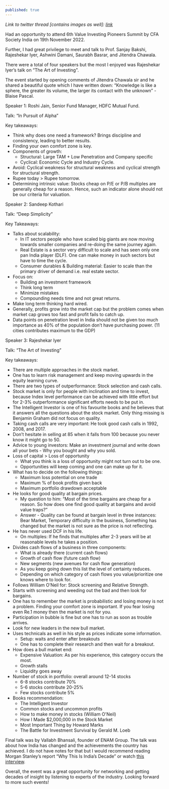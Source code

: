 ```yaml
---
published: true
---
```


_Link to twitter thread [contains images as well]: [link](https://twitter.com/badola_arjun/status/1594571744177983489)_

Had an opportunity to attend 6th Value Investing Pioneers Summit by CFA Society India on 19th November 2022. 

Further, I had great privilege to meet and talk to Prof. Sanjay Bakshi, Rajeshekar Iyer, Ashwini Damani, Saurabh Basrar, and Jitendra Chawala.

There were a total of four speakers but the most I enjoyed was Rajeshekar Iyer’s talk on “The Art of Investing". 

The event started by opening comments of Jitendra Chawala sir and he shared a beautiful quote which I have written down: “Knowledge is like a sphere, the greater its volume, the larger its contact with the unknown”  - Blaise Pascal.

Speaker 1: Roshi Jain, Senior Fund Manager, HDFC Mutual Fund.

Talk: “In Pursuit of Alpha”

Key takeaways: 

* Think why does one need a framework? Brings discipline and consistency, leading to better results.
* Finding your own comfort zone is key.
* Components of growth:
  * Structural: Large TAM + Low Penetration and Company specific
  * Cyclical: Economic Cycle and Industry Cycle.
* Avoid: Cyclical weakness for structural weakness and cyclical strength for structural strength.
* Rupee today > Rupee tomorrow.
* Determining intrinsic value: Stocks cheap on P/E or P/B multiples are generally cheap for a reason. Hence, such an indicator alone should not be our criteria for valuation.

Speaker 2: Sandeep Kothari

Talk: “Deep Simplicity”

Key Takeaways:
* Talks about scalability:
  * In IT sectors people who have scaled big giants are now moving towards smaller companies and re-doing the same journey again.
  * Real Estate is a sector very difficult to scale and has seen only one pan India player (DLF). One can make money in such sectors but have to time the cycle.
  * Consumer durables & Building material: Easier to scale than the primary driver of demand i.e. real estate sector.
* Focus on: 
  * Building an investment framework
  * Think long term
  * Minimize mistakes
  * Compounding needs time and not great returns.
* Make long term thinking hard wired.
* Generally, profits grow into the market cap but the problem comes when market cap grows too fast and profit fails to catch up.
* Data points on penetration level in India should not be given too much importance as 40% of the population don’t have purchasing power. (11 cities contributes maximum to the GDP)

Speaker 3: Rajeshekar Iyer

Talk: “The Art of Investing”

Key takeaways:
* There are multiple approaches in the stock market.
* One has to learn risk management and keep moving upwards in the equity learning curve.
* There are two types of outperformance: Stock selection and cash calls.
* Stock market is only for people with inclination and time to invest, because Index level performance can be achieved with little effort but for 2-3% outperformance significant efforts needs to be put in.
* The Intelligent Investor is one of his favourite books and he believes that it answers all the questions about the stock market. Only thing missing is Benjamin Graham did not focus on quality.
* Taking cash calls are very important: He took good cash calls in 1992, 2008, and 2017.
* Don’t hesitate in selling at 85 when it falls from 100 because you never know it might go to 50.
* Advice to young investors: Make an investment journal and write down all your bets - Why you bought and why you sold.
* Loss of capital > Loss of opportunity 
  * What you think is a loss of opportunity might not turn out to be one.
  * Opportunities will keep coming and one can make up for it.
* What has to decide on the following things:
  * Maximum loss potential on one trade
  * Maximum % of book profits given back
  * Maximum portfolio drawdown acceptable
* He looks for good quality at bargain prices.
  * My question to him: “Most of the time bargains are cheap for a reason. So how does one find good quality at bargains and avoid value traps?”
  * Answer - Quality can be found at bargain level in three instances: Bear Market, Temporary difficulty in the business, Something has changed but the market is not sure as the price is not reflecting.
* He has never used DCF in his life.
  * On multiples: If he finds that multiples after 2-3 years will be at reasonable levels he takes a position.
* Divides cash flows of a business in three components:
  * What is already there (current cash flows)
  * Growth of cash flow (future cash flow)
  * New segments (new avenues for cash flow generation)
  * As you keep going down this list the level of certainty reduces.
  * Depending on which category of cash flows you value/prioritize one knows where to look for.
* Follows William O’Neil for: Stock screening and Relative Strength.
* Starts with screening and weeding out the bad and then look for bargains.
* One has to remember the market is probabilistic and losing money is not a problem. Finding your comfort zone is important. If you fear losing even Re.1 money then the market is not for you.
* Participation in bubble is fine but one has to run as soon as trouble arrives.
* Look for new leaders in the new bull market.
* Uses technicals as well in his style as prices indicate some information.
  * Setup: waits and enter after breakouts
  * One has to complete their research and then wait for a breakout.
* How does a bull market end:
  * Expensive Valuation: As per his experience, this category occurs the most.
  * Growth stalls
  * Liquidity goes away
* Number of stock in portfolio: overall around 12-14 stocks
  * 6-8 stocks contribute 70%
  * 5-6 stocks contribute 20-25%
  * Few stocks contribute 5%
* Books recommendation:
  * The Intelligent Investor
  * Common stocks and uncommon profits
  * How to make money in stocks (William O'Neil)
  * How I Made $2,000,000 in the Stock Market
  * Most Important Thing by Howard Marks
  * The Battle for Investment Survival by Gerald M. Loeb

Final talk was by Vallabh Bhansali, founder of ENAM Group. The talk was about how India has changed and the achievements the country has achieved. I do not have notes for that but I would recommend reading Morgan Stanley’s report “Why This Is India’s Decade” or watch [this interview](https://youtu.be/1MiEW8ieeK8).

Overall, the event was a great opportunity for networking and getting decades of insight by listening to experts of the industry. Looking forward to more such events!
